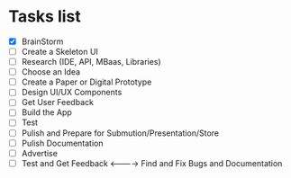 # Tasks list

- [X] BrainStorm
- [ ] Create a Skeleton UI
- [ ] Research (IDE, API, MBaas, Libraries)
- [ ] Choose an Idea
- [ ] Create a Paper or Digital Prototype
- [ ] Design UI/UX Components
- [ ] Get User Feedback
- [ ] Build the App
- [ ] Test
- [ ] Pulish and Prepare for Submution/Presentation/Store
- [ ] Pulish Documentation
- [ ] Advertise
- [ ] Test and Get Feedback <----> Find and Fix Bugs and Documentation
